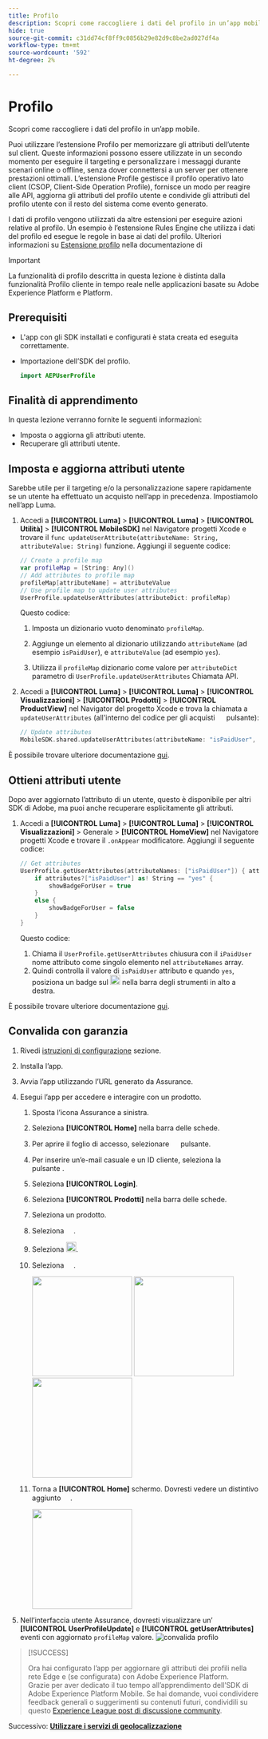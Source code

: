 ```yaml
---
title: Profilo
description: Scopri come raccogliere i dati del profilo in un’app mobile.
hide: true
source-git-commit: c31dd74cf8ff9c0856b29e82d9c8be2ad027df4a
workflow-type: tm+mt
source-wordcount: '592'
ht-degree: 2%

---
```


# Profilo

Scopri come raccogliere i dati del profilo in un’app mobile.

Puoi utilizzare l’estensione Profilo per memorizzare gli attributi dell’utente sul client. Queste informazioni possono essere utilizzate in un secondo momento per eseguire il targeting e personalizzare i messaggi durante scenari online o offline, senza dover connettersi a un server per ottenere prestazioni ottimali. L’estensione Profile gestisce il profilo operativo lato client (CSOP, Client-Side Operation Profile), fornisce un modo per reagire alle API, aggiorna gli attributi del profilo utente e condivide gli attributi del profilo utente con il resto del sistema come evento generato.

I dati di profilo vengono utilizzati da altre estensioni per eseguire azioni relative al profilo. Un esempio è l’estensione Rules Engine che utilizza i dati del profilo ed esegue le regole in base ai dati del profilo. Ulteriori informazioni su [Estensione profilo](https://developer.adobe.com/client-sdks/documentation/profile/) nella documentazione di

>[!IMPORTANT]
>
>La funzionalità di profilo descritta in questa lezione è distinta dalla funzionalità Profilo cliente in tempo reale nelle applicazioni basate su Adobe Experience Platform e Platform.


## Prerequisiti

* L&#39;app con gli SDK installati e configurati è stata creata ed eseguita correttamente.
* Importazione dell’SDK del profilo.

  ```swift
  import AEPUserProfile
  ```

## Finalità di apprendimento

In questa lezione verranno fornite le seguenti informazioni:

* Imposta o aggiorna gli attributi utente.
* Recuperare gli attributi utente.


## Imposta e aggiorna attributi utente

Sarebbe utile per il targeting e/o la personalizzazione sapere rapidamente se un utente ha effettuato un acquisto nell’app in precedenza. Impostiamolo nell’app Luma.

1. Accedi a **[!UICONTROL Luma]** > **[!UICONTROL Luma]** > **[!UICONTROL Utilità]** >  **[!UICONTROL MobileSDK]** nel Navigatore progetti Xcode e trovare il `func updateUserAttribute(attributeName: String, attributeValue: String)` funzione. Aggiungi il seguente codice:

   ```swift
   // Create a profile map
   var profileMap = [String: Any]()
   // Add attributes to profile map
   profileMap[attributeName] = attributeValue
   // Use profile map to update user attributes
   UserProfile.updateUserAttributes(attributeDict: profileMap)
   ```

   Questo codice:

   1. Imposta un dizionario vuoto denominato `profileMap`.

   1. Aggiunge un elemento al dizionario utilizzando `attributeName` (ad esempio `isPaidUser`), e `attributeValue` (ad esempio `yes`).

   1. Utilizza il `profileMap` dizionario come valore per `attributeDict` parametro di `UserProfile.updateUserAttributes` Chiamata API.

1. Accedi a **[!UICONTROL Luma]** > **[!UICONTROL Luma]** > **[!UICONTROL Visualizzazioni]** > **[!UICONTROL Prodotti]** > **[!UICONTROL ProductView]** nel Navigator del progetto Xcode e trova la chiamata a `updateUserAttributes` (all&#39;interno del codice per gli acquisti <img src="assets/purchase.png" width="15" /> pulsante):

   ```swift
   // Update attributes
   MobileSDK.shared.updateUserAttributes(attributeName: "isPaidUser", attributeValue: "yes")
   ```

È possibile trovare ulteriore documentazione [qui](https://developer.adobe.com/client-sdks/documentation/profile/api-reference/#updateuserattribute).

## Ottieni attributi utente

Dopo aver aggiornato l’attributo di un utente, questo è disponibile per altri SDK di Adobe, ma puoi anche recuperare esplicitamente gli attributi.

1. Accedi a **[!UICONTROL Luma]** > **[!UICONTROL Luma]** > **[!UICONTROL Visualizzazioni]** > Generale > **[!UICONTROL HomeView]** nel Navigatore progetti Xcode e trovare il `.onAppear` modificatore. Aggiungi il seguente codice:

   ```swift
   // Get attributes
   UserProfile.getUserAttributes(attributeNames: ["isPaidUser"]) { attributes, error in
       if attributes?["isPaidUser"] as! String == "yes" {
           showBadgeForUser = true
       }
       else {
           showBadgeForUser = false
       }
   }
   ```

   Questo codice:

   1. Chiama il `UserProfile.getUserAttributes` chiusura con il `iPaidUser` nome attributo come singolo elemento nel `attributeNames` array.
   1. Quindi controlla il valore di `isPaidUser` attributo e quando `yes`, posiziona un badge sul <img src="assets/paiduser.png" width="20" /> nella barra degli strumenti in alto a destra.

È possibile trovare ulteriore documentazione [qui](https://developer.adobe.com/client-sdks/documentation/profile/api-reference/#getuserattributes).

## Convalida con garanzia

1. Rivedi [istruzioni di configurazione](assurance.md) sezione.
1. Installa l’app.
1. Avvia l’app utilizzando l’URL generato da Assurance.
1. Esegui l’app per accedere e interagire con un prodotto.

   1. Sposta l’icona Assurance a sinistra.
   1. Seleziona **[!UICONTROL Home]** nella barra delle schede.
   1. Per aprire il foglio di accesso, selezionare <img src="assets/login.png" width="15" /> pulsante.
   1. Per inserire un’e-mail casuale e un ID cliente, seleziona la <img src="assets/insert.png" width="15" /> pulsante .
   1. Seleziona **[!UICONTROL Login]**.
   1. Seleziona **[!UICONTROL Prodotti]** nella barra delle schede.
   1. Seleziona un prodotto.
   1. Seleziona <img src="assets/saveforlater.png" width="15" />.
   1. Seleziona <img src="assets/addtocart.png" width="20" />.
   1. Seleziona <img src="assets/purchase.png" width="15" />.

      <img src="./assets/mobile-app-events-1.png" width="200"> <img src="./assets/mobile-app-events-2.png" width="200"> <img src="./assets/mobile-app-events-3.png" width="200">
   1. Torna a **[!UICONTROL Home]** schermo. Dovresti vedere un distintivo aggiunto <img src="assets/person-badge-icon.png" width="15" />.

      <img src="./assets/personbadges.png" width="200">



1. Nell’interfaccia utente Assurance, dovresti visualizzare un’ **[!UICONTROL UserProfileUpdate]** e **[!UICONTROL getUserAttributes]** eventi con aggiornato `profileMap` valore.
   ![convalida profilo](assets/profile-validate.png)

>[!SUCCESS]
>
>Ora hai configurato l’app per aggiornare gli attributi dei profili nella rete Edge e (se configurata) con Adobe Experience Platform.<br/>Grazie per aver dedicato il tuo tempo all’apprendimento dell’SDK di Adobe Experience Platform Mobile. Se hai domande, vuoi condividere feedback generali o suggerimenti su contenuti futuri, condividili su questo [Experience League post di discussione community](https://experienceleaguecommunities.adobe.com/t5/adobe-experience-platform-launch/tutorial-discussion-implement-adobe-experience-cloud-in-mobile/td-p/443796).

Successivo: **[Utilizzare i servizi di geolocalizzazione](places.md)**
